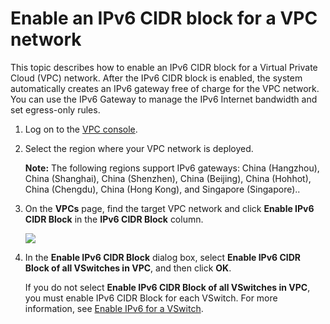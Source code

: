 # Enable an IPv6 CIDR block for a VPC network

This topic describes how to enable an IPv6 CIDR block for a Virtual Private Cloud \(VPC\) network. After the IPv6 CIDR block is enabled, the system automatically creates an IPv6 gateway free of charge for the VPC network. You can use the IPv6 Gateway to manage the IPv6 Internet bandwidth and set egress-only rules.

1.  Log on to the [VPC console](https://vpcnext.console.aliyun.com/vpc).

2.  Select the region where your VPC network is deployed.

    **Note:** The following regions support IPv6 gateways: China \(Hangzhou\), China \(Shanghai\), China \(Shenzhen\), China \(Beijing\), China \(Hohhot\), China \(Chengdu\), China \(Hong Kong\), and Singapore \(Singapore\)..

3.  On the **VPCs** page, find the target VPC network and click **Enable IPv6 CIDR Block** in the **IPv6 CIDR Block** column.

    ![](https://static-aliyun-doc.oss-accelerate.aliyuncs.com/assets/img/en-US/4310509951/p33772.png)

4.  In the **Enable IPv6 CIDR Block** dialog box, select **Enable IPv6 CIDR Block of all VSwitches in VPC**, and then click **OK**.

    If you do not select **Enable IPv6 CIDR Block of all VSwitches in VPC**, you must enable IPv6 CIDR Block for each VSwitch. For more information, see [Enable IPv6 for a VSwitch]().


